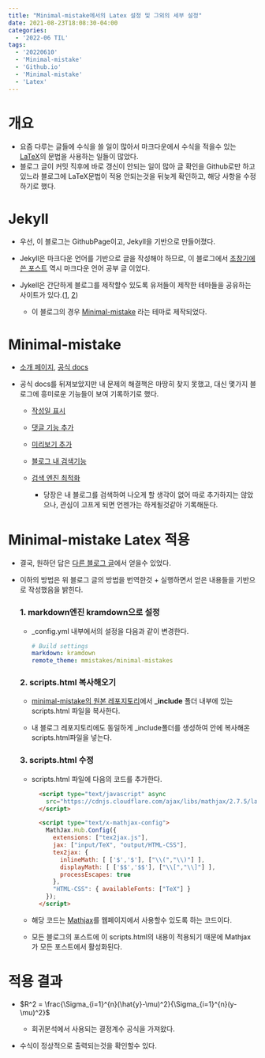 ```yaml
---
title: "Minimal-mistake에서의 Latex 설정 및 그외의 세부 설정"
date: 2021-08-23T18:08:30-04:00
categories:
  - '2022-06 TIL'
tags:
  - '20220610'
  - 'Minimal-mistake'
  - 'Github.io'
  - 'Minimal-mistake'
  - 'Latex'
---
```


# 개요

* 요즘 다루는 글들에 수식을 쓸 일이 많아서 마크다운에서 수식을 적을수 있는 [LaTeX](https://en.wikipedia.org/wiki/LaTeX)의 문법을 사용하는 일들이 많았다.
* 블로그 글이 커밋 직후에 바로 갱신이 안되는 일이 많아 글 확인을 Github로만 하고 있느라 블로그에 LaTeX문법이 적용 안되는것을 뒤늦게 확인하고, 해당 사항을 수정하기로 했다.

# Jekyll

* 우선, 이 블로그는 GithubPage이고, Jekyll을 기반으로 만들어졌다.

* Jekyll은 마크다운 언어를 기반으로 글을 작성해야 하므로, 이 블로그에서 [초창기에 쓴 포스트](https://1geraldine1.github.io/2021-08%20til/%EB%A7%88%ED%81%AC%EB%8B%A4%EC%9A%B4-%EB%AC%B8%EB%B2%95/) 역시 마크다운 언어 공부 글 이었다.

* Jykell은 간단하게 블로그를 제작할수 있도록 유저들이 제작한 테마들을 공유하는 사이트가 있다.([1](https://github.com/topics/jekyll-theme), [2](http://jekyllthemes.org/))
  * 이 블로그의 경우 [Minimal-mistake](https://github.com/mmistakes/minimal-mistakes) 라는 테마로 제작되었다.

# Minimal-mistake

* [소개 페이지](https://mmistakes.github.io/minimal-mistakes/), [공식 docs](https://mmistakes.github.io/minimal-mistakes/docs/quick-start-guide/)

* 공식 docs를 뒤져보았지만 내 문제의 해결책은 마땅히 찾지 못했고, 대신 몇가지 블로그에 흥미로운 기능들이 보여 기록하기로 했다.

  * [작성일 표시](https://mmistakes.github.io/minimal-mistakes/docs/configuration/#post-dates)
  
  * [댓글 기능 추가](https://mmistakes.github.io/minimal-mistakes/docs/configuration/#comments)
  
  * [미리보기 추가](https://mmistakes.github.io/minimal-mistakes/docs/configuration/#site-default-teaser-image)

  * [블로그 내 검색기능](https://mmistakes.github.io/minimal-mistakes/docs/configuration/#site-search)

  * [검색 엔진 최적화](https://mmistakes.github.io/minimal-mistakes/docs/configuration/#seo-social-sharing-and-analytics-settings)
    * 당장은 내 블로그를 검색하여 나오게 할 생각이 없어 따로 추가하지는 않았으나, 관심이 고프게 되면 언젠가는 하게될것같아 기록해둔다.


# Minimal-mistake Latex 적용

* 결국, 원하던 답은 [다른 블로그 글](https://www.janmeppe.com/blog/How-to-add-mathjax-to-minimal-mistakes/)에서 얻을수 있었다.

* 이하의 방법은 위 블로그 글의 방법을 번역한것 + 실행하면서 얻은 내용들을 기반으로 작성했음을 밝힌다.

  ### 1. markdown엔진 kramdown으로 설정  
     * _config.yml 내부에서의 설정을 다음과 같이 변경한다.
        ```yml
        # Build settings
        markdown: kramdown
        remote_theme: mmistakes/minimal-mistakes
        ``` 
  ### 2. scripts.html 복사해오기
    * [minimal-mistake의 원본 레포지토리](https://github.com/mmistakes/mm-github-pages-starter)에서 <B>\_include</B> 폴더 내부에 있는 scripts.html 파일을 복사한다.

    * 내 블로그 레포지토리에도 동일하게 _include폴더를 생성하여 안에 복사해온 scripts.html파일을 넣는다.

  ### 3. scripts.html 수정

    * scripts.html 파일에 다음의 코드를 추가한다.

      ```html
        <script type="text/javascript" async
          src="https://cdnjs.cloudflare.com/ajax/libs/mathjax/2.7.5/latest.js?config=TeX-MML-AM_CHTML">
        </script>

        <script type="text/x-mathjax-config">
          MathJax.Hub.Config({
            extensions: ["tex2jax.js"],
            jax: ["input/TeX", "output/HTML-CSS"],
            tex2jax: {
              inlineMath: [ ['$','$'], ["\\(","\\)"] ],
              displayMath: [ ['$$','$$'], ["\\[","\\]"] ],
              processEscapes: true
            },
            "HTML-CSS": { availableFonts: ["TeX"] }
          });
        </script>

      ```

    * 해당 코드는 [Mathjax](https://en.wikipedia.org/wiki/MathJax)를 웹페이지에서 사용할수 있도록 하는 코드이다.

    * 모든 블로그의 포스트에 이 scripts.html의 내용이 적용되기 때문에 Mathjax가 모든 포스트에서 활성화된다.

# 적용 결과

* $R^2 = \frac{\Sigma_{i=1}^{n}(\hat{y}-\mu)^2}{\Sigma_{i=1}^{n}(y-\mu)^2}$

  * 회귀분석에서 사용되는 결정계수 공식을 가져왔다.

* 수식이 정상적으로 출력되는것을 확인할수 있다.

